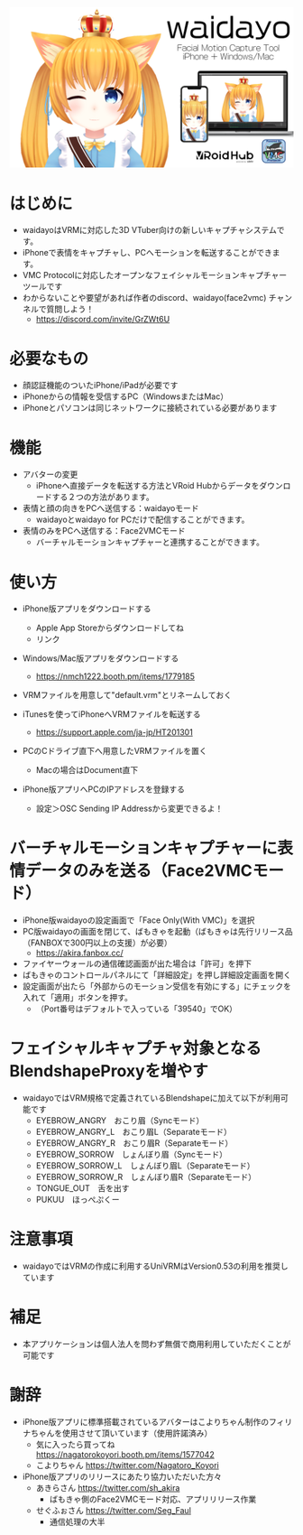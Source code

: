 ![waidayo_logo](waidayo_logo.png)
# はじめに
- waidayoはVRMに対応した3D VTuber向けの新しいキャプチャシステムです。
- iPhoneで表情をキャプチャし、PCへモーションを転送することができます。
- VMC Protocolに対応したオープンなフェイシャルモーションキャプチャーツールです
- わからないことや要望があれば作者のdiscord、waidayo(face2vmc) チャンネルで質問しよう！
    - https://discord.com/invite/GrZWt6U

# 必要なもの
- 顔認証機能のついたiPhone/iPadが必要です
- iPhoneからの情報を受信するPC（WindowsまたはMac）
- iPhoneとパソコンは同じネットワークに接続されている必要があります

# 機能
- アバターの変更
    - iPhoneへ直接データを転送する方法とVRoid Hubからデータをダウンロードする２つの方法があります。
- 表情と顔の向きをPCへ送信する：waidayoモード
    - waidayoとwaidayo for PCだけで配信することができます。
- 表情のみをPCへ送信する：Face2VMCモード
    - バーチャルモーションキャプチャーと連携することができます。

# 使い方
- iPhone版アプリをダウンロードする
    - Apple App Storeからダウンロードしてね
    - リンク
    
- Windows/Mac版アプリをダウンロードする
    - https://nmch1222.booth.pm/items/1779185

- VRMファイルを用意して"default.vrm"とリネームしておく
- iTunesを使ってiPhoneへVRMファイルを転送する
    - https://support.apple.com/ja-jp/HT201301
- PCのCドライブ直下へ用意したVRMファイルを置く
    - Macの場合はDocument直下
- iPhone版アプリへPCのIPアドレスを登録する
    - 設定＞OSC Sending IP Addressから変更できるよ！

# バーチャルモーションキャプチャーに表情データのみを送る（Face2VMCモード）
- iPhone版waidayoの設定画面で「Face Only(With VMC)」を選択
- PC版waidayoの画面を閉じて、ばもきゃを起動（ばもきゃは先行リリース品（FANBOXで300円以上の支援）が必要）
    - https://akira.fanbox.cc/
- ファイヤーウォールの通信確認画面が出た場合は「許可」を押下
- ばもきゃのコントロールパネルにて「詳細設定」を押し詳細設定画面を開く
- 設定画面が出たら「外部からのモーション受信を有効にする」にチェックを入れて「適用」ボタンを押す。
    - （Port番号はデフォルトで入っている「39540」でOK）


# フェイシャルキャプチャ対象となるBlendshapeProxyを増やす
- waidayoではVRM規格で定義されているBlendshapeに加えて以下が利用可能です
    - EYEBROW_ANGRY　おこり眉（Syncモード）
    - EYEBROW_ANGRY_L　おこり眉L（Separateモード）
    - EYEBROW_ANGRY_R　おこり眉R（Separateモード）
    - EYEBROW_SORROW　しょんぼり眉（Syncモード）
    - EYEBROW_SORROW_L　しょんぼり眉L（Separateモード）
    - EYEBROW_SORROW_R　しょんぼり眉R（Separateモード）
    - TONGUE_OUT　舌を出す
    - PUKUU　ほっぺぷくー

# 注意事項
- waidayoではVRMの作成に利用するUniVRMはVersion0.53の利用を推奨しています

# 補足
- 本アプリケーションは個人法人を問わず無償で商用利用していただくことが可能です

# 謝辞
- iPhone版アプリに標準搭載されているアバターはこよりちゃん制作のフィリナちゃんを使用させて頂いています（使用許諾済み）
    - 気に入ったら買ってね https://nagatorokoyori.booth.pm/items/1577042
    - こよりちゃん https://twitter.com/Nagatoro_Koyori
- iPhone版アプリのリリースにあたり協力いただいた方々
    - あきらさん https://twitter.com/sh_akira
        - ばもきゃ側のFace2VMCモード対応、アプリリリース作業
    - せぐふぉさん https://twitter.com/Seg_Faul
        - 通信処理の大半
        
        
        
    
